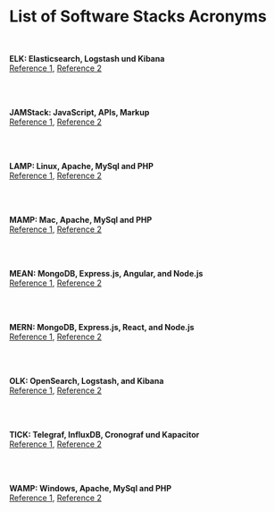 # List of Software Stacks Acronyms #

<br>

**ELK: Elasticsearch, Logstash und Kibana**
<br>
[Reference 1](https://www.elastic.co/de/what-is/elk-stack),
[Reference 2](https://aws.amazon.com/de/elasticsearch-service/the-elk-stack/)

<br><br>

**JAMStack: JavaScript, APIs, Markup**
<br>
[Reference 1](https://www.cloudflare.com/learning/performance/what-is-jamstack/),
[Reference 2](https://docs.digitalocean.com/products/functions/getting-started/serverless-jamstack/)

<br><br>

**LAMP: Linux, Apache, MySql and PHP**
<br>
[Reference 1](https://www.ibm.com/cloud/learn/lamp-stack-explained),
[Reference 2](https://www.liquidweb.com/kb/what-is-a-lamp-stack/)

<br><br>

**MAMP: Mac, Apache, MySql and PHP**
<br>
[Reference 1](https://wpshout.com/quick-guides/how-to-install-mamp-on-your-mac/),
[Reference 2](https://codex.wordpress.org/Installing_WordPress_Locally_on_Your_Mac_With_MAMP)

<br><br>

**MEAN: MongoDB, Express.js, Angular, and Node.js**
<br>
[Reference 1](https://www.ibm.com/cloud/learn/mean-stack-explained),
[Reference 2](https://www.mongodb.com/blog/post/the-mean-stack-mongodb-expressjs-angularjs-and)

<br><br>

**MERN: MongoDB, Express.js, React, and Node.js**
<br>
[Reference 1](https://www.mongodb.com/mern-stack),
[Reference 2](https://www.digitalocean.com/community/tutorials/getting-started-with-the-mern-stack)

<br><br>

**OLK: OpenSearch, Logstash, and Kibana**
<br>
[Reference 1](https://medium.com/@pashashiaik/the-opensearch-logstash-and-kibana-olk-pipeline-for-k8-or-kubernetes-8adb67bc1b1),
[Reference 2](https://heise.de/-7520965)

<br><br>

**TICK: Telegraf, InfluxDB, Cronograf und Kapacitor**
<br>
[Reference 1](https://www.influxdata.com/blog/introduction-to-influxdatas-influxdb-and-tick-stack/),
[Reference 2](https://www.udemy.com/course/telegraf-influxdb-chronograftick-for-monitoring-sql-server/)

<br><br>

**WAMP: Windows, Apache, MySql and PHP**
<br>
[Reference 1](http://ampps.com/wamp),
[Reference 2](https://www.wpbeginner.com/glossary/wamp/)

<br><br>
